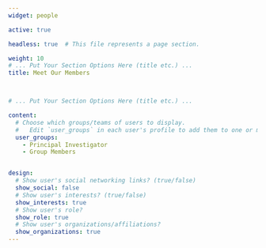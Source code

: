 ```yaml
---
widget: people

active: true

headless: true  # This file represents a page section.

weight: 10
# ... Put Your Section Options Here (title etc.) ...
title: Meet Our Members



# ... Put Your Section Options Here (title etc.) ...

content:
  # Choose which groups/teams of users to display.
  #   Edit `user_groups` in each user's profile to add them to one or more of these groups.
  user_groups:
    - Principal Investigator
    - Group Members


design:
  # Show user's social networking links? (true/false)
  show_social: false
  # Show user's interests? (true/false)
  show_interests: true
  # Show user's role?
  show_role: true
  # Show user's organizations/affiliations?
  show_organizations: true
---
```

